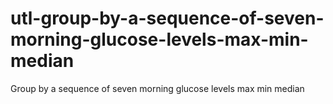 # utl-group-by-a-sequence-of-seven-morning-glucose-levels-max-min-median
Group by a sequence of seven morning glucose levels max min median
